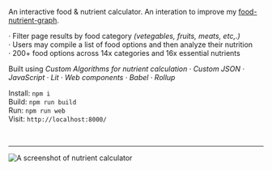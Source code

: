 An interactive food & nutrient calculator. An interation to improve my [food-nutrient-graph](https://github.com/bodymoto/food-nutrient-graph). <br/>

· Filter page results by food category *(vetegables, fruits, meats, etc,.)*<br/> 
· Users may compile a list of food options and then analyze their nutrition<br/> 
· 200+ food options across 14x categories and 16x essential nutrients<br/> 

Built using *Custom Algorithms for nutrient calculation · Custom JSON · JavaScript · Lit · Web components · Babel · Rollup*<br/>

Install: ```npm i```<br/>
Build: ```npm run build```<br/>
Run: ```npm run web```<br/>
Visit: ```http://localhost:8000/```<br/>

<br/><hr/>

<img src="../../blob/main/calculator-ss.png" alt="A screenshot of nutrient calculator" />
